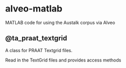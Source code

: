 # alveo-matlab
MATLAB code for using the Austalk corpus via Alveo


## @ta_praat_textgrid
A class for PRAAT Textgrid files.

Read in the TextGrid files and provides access methods
